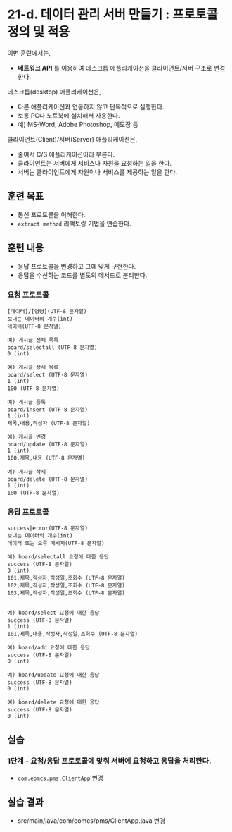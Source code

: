 # 21-d. 데이터 관리 서버 만들기 : 프로토콜 정의 및 적용

이번 훈련에서는,
- **네트워크 API** 를 이용하여 데스크톱 애플리케이션을 클라이언트/서버 구조로 변경한다.

데스크톱(desktop) 애플리케이션은,
- 다른 애플리케이션과 연동하지 않고 단독적으로 실행한다.
- 보통 PC나 노트북에 설치해서 사용한다.
- 예) MS-Word, Adobe Photoshop, 메모장 등

클라이언트(Client)/서버(Server) 애플리케이션은,
- 줄여서 C/S 애플리케이션이라 부른다.
- 클라이언트는 서버에게 서비스나 자원을 요청하는 일을 한다.
- 서버는 클라이언트에게 자원이나 서비스를 제공하는 일을 한다.

## 훈련 목표
- 통신 프로토콜을 이해한다.
- `extract method` 리팩토링 기법을 연습한다.

## 훈련 내용
- 응답 프로토콜을 변경하고 그에 맞게 구현한다.
- 응답을 수신하는 코드를 별도의 메서드로 분리한다.

### 요청 프로토콜

```
[데이터]/[명령](UTF-8 문자열)
보내는 데이터의 개수(int)
데이터(UTF-8 문자열)

예) 게시글 전체 목록
board/selectall (UTF-8 문자열)
0 (int)

예) 게시글 상세 목록
board/select (UTF-8 문자열)
1 (int)
100 (UTF-8 문자열)

예) 게시글 등록
board/insert (UTF-8 문자열)
1 (int)
제목,내용,작성자 (UTF-8 문자열)

예) 게시글 변경
board/update (UTF-8 문자열)
1 (int)
100,제목,내용 (UTF-8 문자열)

예) 게시글 삭제
board/delete (UTF-8 문자열)
1 (int)
100 (UTF-8 문자열)
```

### 응답 프로토콜

```
success|error(UTF-8 문자열)
보내는 데이터의 개수(int)
데이터 또는 오류 메시지(UTF-8 문자열)

예) board/selectall 요청에 대한 응답
success (UTF-8 문자열)
3 (int)
101,제목,작성자,작성일,조회수 (UTF-8 문자열)
102,제목,작성자,작성일,조회수 (UTF-8 문자열)
103,제목,작성자,작성일,조회수 (UTF-8 문자열)


예) board/select 요청에 대한 응답
success (UTF-8 문자열)
1 (int)
101,제목,내용,작성자,작성일,조회수 (UTF-8 문자열)

예) board/add 요청에 대한 응답
success (UTF-8 문자열)
0 (int)

예) board/update 요청에 대한 응답
success (UTF-8 문자열)
0 (int)

예) board/delete 요청에 대한 응답
success (UTF-8 문자열)
0 (int)
```

## 실습

### 1단계 - 요청/응답 프로토콜에 맞춰 서버에 요청하고 응답을 처리한다.

- `com.eomcs.pms.ClientApp` 변경

## 실습 결과
- src/main/java/com/eomcs/pms/ClientApp.java 변경
